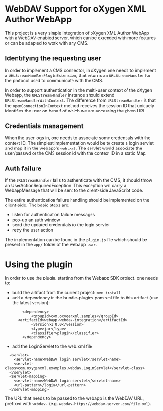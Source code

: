 WebDAV Support for oXygen XML Author WebApp
===============================================

This project is a very simple integration of oXygen XML Author WebApp with a WebDAV-enabled server, which can be extended with more features or can be adapted to work with any CMS.

Identifying the requesting user
----------------------

In order to implement a CMS connector, in oXygen one needs to implement a `URLStreamHandlerPluginExtension`,
that returns an `URLStreamHandler` for the protocol used to communicate with the CMS.

In order to support authentication in the multi-user context of the oXygen Webapp, the `URLStreamHandler` instance should 
extend `URLStreamHandlerWithContext`. The difference from `URLStreamHandler` is that the `openConnectionInContext` method receives the session ID that uniquely identifies the user on behalf of which we are accessing the given URL. 

Credentials management
--------------------

When the user logs in, one needs to associate some credentials with the context ID. The simplest implementation would be to create a login servlet and map it in the webapp's `web.xml`. The servlet would associate the user/passwd or the CMS session id with the context ID in a static Map.

Auth failure
-------------

If the `URLStreamHandler` fails to authenticate with the CMS, it should throw an UserActionRequiredException. This exception will carry a WebappMessage that will be sent to the client-side JavaScript code. 

The entire authentication failure handling should be implemented on the client-side. The basic steps are:
- listen for authentication failure messages
- pop-up an auth window
- send the updated credentials to the login servlet
- retry the user action

The implementation can be found in the `plugin.js` file which should be present in the `app/` folder of the webapp `.war`.

Using the plugin
================

In order to use the plugin, starting from the Webapp SDK project, one needs to:
- build the artifact from the current project: `mvn install`
- add a dependency in the bundle-plugins pom.xml file to this artifact (use the latest version):
```
		<dependency>
			<groupId>com.oxygenxml.samples</groupId>
      <artifactId>webapp-webdav-integration</artifactId>
			<version>1.0.0</version>
			<type>jar</type>
			<classifier>plugin</classifier>
		</dependency>
```
- add the LoginServlet to the web.xml file
```
  <servlet>
    <servlet-name>WebDAV login servlet</servlet-name>
    <servlet-class>com.oxygenxml.examples.webdav.LoginServlet</servlet-class>
  </servlet>
  <servlet-mapping>
    <servlet-name>WebDAV login servlet</servlet-name>
    <url-pattern>/login</url-pattern>
  </servlet-mapping>
```

The URL that needs to be passed to the webapp is the WebDAV URL, prefixed with `webdav-` (e.g. `webdav-https://webdav-server.com/file.xml`).

